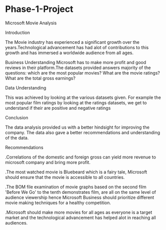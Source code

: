 # Phase-1-Project

Microsoft Movie Analysis

Introduction

The Movie industry has experienced a significant growth over the years.Technological advancement has had alot of contributions to this growth and has immersed a worldwide audience from all ages.

Business Understanding
Microsoft has to make more profit and good reviews in their platform.The datasets provided answers majority of the questions:
which are the most popular movies?
What are the movie ratings?
What are the total gross earnings?

Data Understanding

This was achieved by looking at the various datasets given.
For example the most  popular film ratings by looking at the ratings datasets, we get to understand if their are positive and negative ratings

Conclusion

The data analysis provided us with a better hindsight for improving the company. The data also gave a better recommendations and understanding of the data.

Recommendations

.Correlations of the domestic and foreign gross can yield more revenue to microsoft company and bring more profit.

.The most watched movie is Bluebeard which is a fairy tale, Microsoft should ensure that the movie is accessible to all countries. 

.The BOM file examination of movie graphs based on the second film  'Before We Go' to the tenth demonstrates film, are all on the same level of 
audience viewership hence Microsoft Business should prioritize different movie making techniques for a healthy competition.

.Microsoft should make more movies for all ages as everyone is a target market and the technological advancement has helped alot in reaching all audiences.
